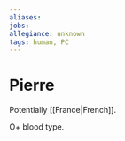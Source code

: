 ```yaml
---
aliases:
jobs:
allegiance: unknown
tags: human, PC
---
```

# Pierre

Potentially [[France|French]]. 

O+ blood type.